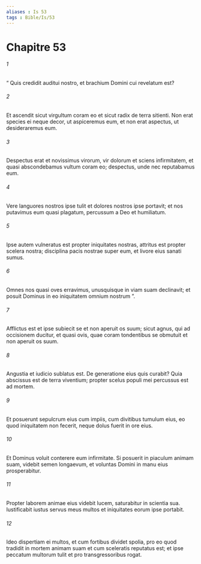 ```yaml
---
aliases : Is 53
tags : Bible/Is/53
---
```


# Chapitre 53

###### 1
“ Quis credidit auditui nostro, et brachium Domini cui revelatum est?
###### 2
Et ascendit sicut virgultum coram eo et sicut radix de terra sitienti. Non erat species ei neque decor, ut aspiceremus eum, et non erat aspectus, ut desideraremus eum.
###### 3
Despectus erat et novissimus virorum, vir dolorum et sciens infirmitatem, et quasi abscondebamus vultum coram eo; despectus, unde nec reputabamus eum.
###### 4
Vere languores nostros ipse tulit et dolores nostros ipse portavit; et nos putavimus eum quasi plagatum, percussum a Deo et humiliatum.
###### 5
Ipse autem vulneratus est propter iniquitates nostras, attritus est propter scelera nostra; disciplina pacis nostrae super eum, et livore eius sanati sumus.
###### 6
Omnes nos quasi oves erravimus, unusquisque in viam suam declinavit; et posuit Dominus in eo iniquitatem omnium nostrum ”.
###### 7
Afflictus est et ipse subiecit se et non aperuit os suum; sicut agnus, qui ad occisionem ducitur, et quasi ovis, quae coram tondentibus se obmutuit et non aperuit os suum.
###### 8
Angustia et iudicio sublatus est. De generatione eius quis curabit? Quia abscissus est de terra viventium; propter scelus populi mei percussus est ad mortem.
###### 9
Et posuerunt sepulcrum eius cum impiis, cum divitibus tumulum eius, eo quod iniquitatem non fecerit, neque dolus fuerit in ore eius.
###### 10
Et Dominus voluit conterere eum infirmitate. Si posuerit in piaculum animam suam, videbit semen longaevum, et voluntas Domini in manu eius prosperabitur.
###### 11
Propter laborem animae eius videbit lucem, saturabitur in scientia sua. Iustificabit iustus servus meus multos et iniquitates eorum ipse portabit.
###### 12
Ideo dispertiam ei multos, et cum fortibus dividet spolia, pro eo quod tradidit in mortem animam suam et cum sceleratis reputatus est; et ipse peccatum multorum tulit et pro transgressoribus rogat.
